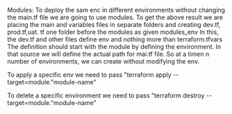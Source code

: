 Modules: To deploy the sam enc in different environments without changing the main.tf  file we are going to use modules.
To get the above result we are placing the main and variables files in separate folders and creating dev.tf, prod.tf,uat. tf one folder before the modules as given modules_env
In this, the dev.tf and other files define env and nothing more than terraform.tfvars
The definition should start with the module by defining the environment.
In that source we will define the actual path for mai.tf file.
So at a timen n number of environments, we can create without modifying the env.


To apply a specific env we need to pass "terraform apply --target=module."module-name"

To delete a specific environment we need to pass "terraform destroy  --target=module."module-name"


